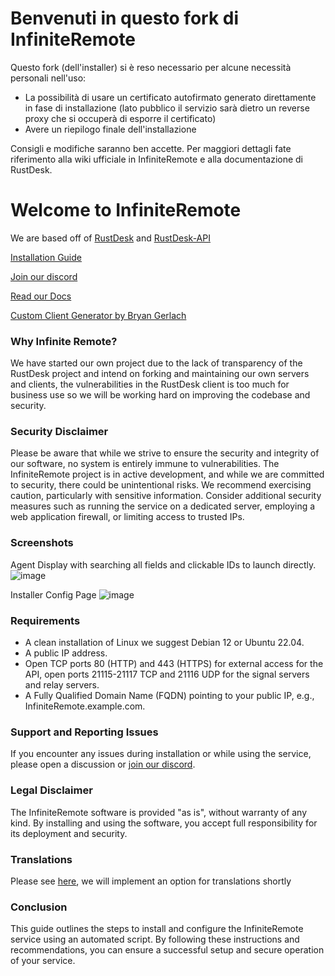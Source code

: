 # Benvenuti in questo fork di InfiniteRemote

Questo fork (dell'installer) si è reso necessario per alcune necessità personali nell'uso:
 - La possibilità di usare un certificato autofirmato generato direttamente in fase di installazione (lato pubblico il servizio sarà dietro un reverse proxy che si occuperà di esporre il certificato)
 - Avere un riepilogo finale dell'installazione

Consigli e modifiche saranno ben accette.
Per maggiori dettagli fate riferimento alla wiki ufficiale in InfiniteRemote e alla documentazione di RustDesk.

# Welcome to InfiniteRemote

We are based off of [RustDesk](https://github.com/rustdesk/rustdesk) and [RustDesk-API](https://github.com/kingmo888/rustdesk-api-server)

[Installation Guide](https://github.com/infiniteremote/installer/wiki/Installation)

[Join our discord](https://discord.gg/4yv6aGySvP)

[Read our Docs](https://github.com/infiniteremote/installer/wiki)

[Custom Client Generator by Bryan Gerlach](https://github.com/bryangerlach/rdgen?tab=readme-ov-file)

### Why Infinite Remote?
We have started our own project due to the lack of transparency of the RustDesk project and intend on forking and maintaining our own servers and clients, the vulnerabilities in the RustDesk client is too much for business use so we will be working hard on improving the codebase and security.

### Security Disclaimer
Please be aware that while we strive to ensure the security and integrity of our software, no system is entirely immune to vulnerabilities. The InfiniteRemote project is in active development, and while we are committed to security, there could be unintentional risks. We recommend exercising caution, particularly with sensitive information. Consider additional security measures such as running the service on a dedicated server, employing a web application firewall, or limiting access to trusted IPs.

### Screenshots

Agent Display with searching all fields and clickable IDs to launch directly.
![image](https://github.com/infiniteremote/installer/assets/156513740/2a7096be-247d-44fd-963e-4b20d4110d85)

Installer Config Page
![image](https://github.com/infiniteremote/installer/assets/156513740/3729a5f8-75e2-476c-8789-7658220bbc95)


### Requirements
- A clean installation of Linux we suggest Debian 12 or Ubuntu 22.04.
- A public IP address.
- Open TCP ports 80 (HTTP) and 443 (HTTPS) for external access for the API, open ports 21115-21117 TCP and 21116 UDP for the signal servers and relay servers.
- A Fully Qualified Domain Name (FQDN) pointing to your public IP, e.g., InfiniteRemote.example.com.

### Support and Reporting Issues
If you encounter any issues during installation or while using the service, please open a discussion or [join our discord](https://discord.gg/8AkVusf9).

### Legal Disclaimer
The InfiniteRemote software is provided "as is", without warranty of any kind. By installing and using the software, you accept full responsibility for its deployment and security.

### Translations
Please see [here](https://github.com/infiniteremote/installer/discussions/2), we will implement an option for translations shortly

### Conclusion
This guide outlines the steps to install and configure the InfiniteRemote service using an automated script. By following these instructions and recommendations, you can ensure a successful setup and secure operation of your service.
